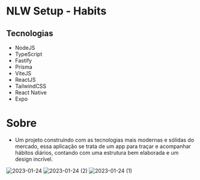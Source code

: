 # NLW Setup - Habits

## Tecnologias

- NodeJS
- TypeScript
- Fastify
- Prisma
- ViteJS
- ReactJS
- TailwindCSS
- React Native
- Expo

# Sobre

- Um projeto construindo com as tecnologias mais modernas e sólidas do mercado, essa aplicação se trata de um app para traçar e acompanhar hábitos diários, contando com uma estrutura bem elaborada e um design incrível.



![2023-01-24](https://user-images.githubusercontent.com/92590610/214598562-9f341526-86f6-4a75-a595-b15beff6d6e1.png)
![2023-01-24 (2)](https://user-images.githubusercontent.com/92590610/214598727-81062fd5-4082-46b4-a0be-9bf375e3464a.png)
![2023-01-24 (1)](https://user-images.githubusercontent.com/92590610/214598751-a83d44b9-29d4-4d3f-98b0-e2ec7f963a2c.png)
